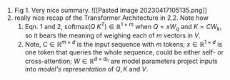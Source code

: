 1. Fig 1. Very nice summary. ![[Pasted image 20230417105135.png]]
2. really nice recap of the Transformer Architecture in 2.2. Note how 
	1. Eqn. 1 and 2, $\text{softmax}(Q\ K^T) \in \mathbb{R}^{1\times m}$ when $Q=x W_q$ and $K = CW_k$, so it bears the meaning of weighing each of $m$ vectors in $V$.  
	2. Note, $C \in \mathbb{R}^{m \times d}$ is the input sequence with $m$ tokens; $x \in \mathbb{R}^{1 \times d}$ is one token that queries the whole sequence, could be either self- or cross-attention; $W \in \mathbb{R}^{d \times d_h}$ are model parameters project inputs into *model's representation* of $Q, K \ \text{and} \ V$.